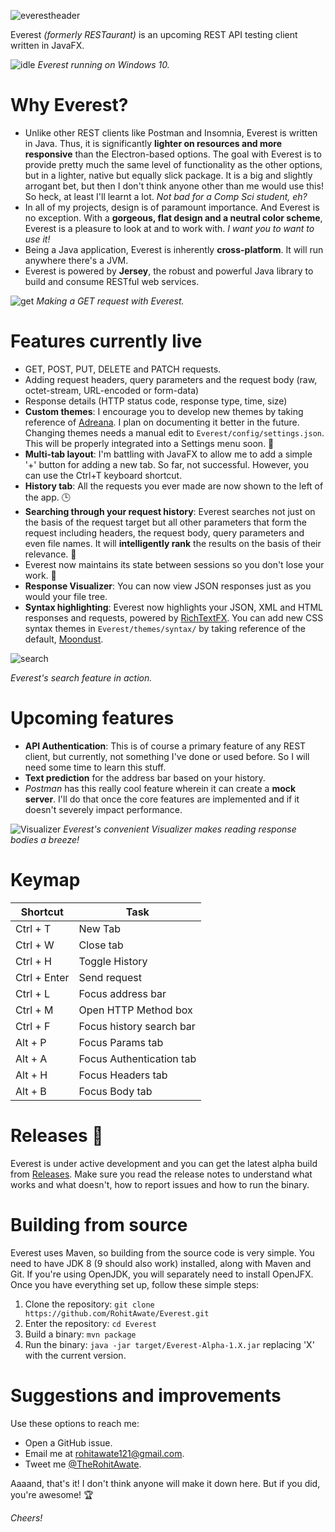 ![everestheader](https://user-images.githubusercontent.com/23148259/39124644-c886b47a-4719-11e8-953c-f079b3edb664.png)

Everest _(formerly RESTaurant)_ is an upcoming REST API testing client written in JavaFX.

![idle](https://user-images.githubusercontent.com/23148259/39201973-416978a6-480e-11e8-8f94-ddd656ea8784.PNG)
_Everest running on Windows 10._
# Why Everest?
- Unlike other REST clients like Postman and Insomnia, Everest is written in Java. Thus, it is significantly
  **lighter on resources and more responsive** than the Electron-based options. The goal with Everest is to provide pretty much the same
  level of functionality as the other options, but in a lighter, native but equally slick package. It is a big and slightly arrogant bet, 
  but then I don't think anyone other than me would use this! So heck, at least I'll learnt a lot. _Not bad for a Comp Sci student, eh?_
- In all of my projects, design is of paramount importance. And Everest is no exception.
  With a **gorgeous, flat design and a neutral color scheme**, Everest is a pleasure to look at and to work with.
  _I want you to want to use it!_
- Being a Java application, Everest is inherently **cross-platform**. It will run anywhere there's a JVM.
- Everest is powered by **Jersey**, the robust and powerful Java library to build and consume RESTful web services.

![get](https://user-images.githubusercontent.com/23148259/41772368-f9276dae-7635-11e8-97ec-1a1e8aa608c4.PNG)
_Making a GET request with Everest._

# Features currently live
- GET, POST, PUT, DELETE and PATCH requests.
- Adding request headers, query parameters and the request body (raw, octet-stream, URL-encoded or form-data)
- Response details (HTTP status code, response type, time, size)
- **Custom themes**: I encourage you to develop new themes by taking reference of [Adreana](https://github.com/RohitAwate/RESTaurant/blob/master/src/main/resources/css/Adreana.css). I plan on documenting it better in the future. Changing themes needs a manual edit to `Everest/config/settings.json`. This will be properly integrated into a Settings menu soon. 🌈
- **Multi-tab layout**: I'm battling with JavaFX to allow me to add a simple '+' button for adding a new tab. So far, not successful. However, you can use the Ctrl+T keyboard shortcut.
- **History tab**: All the requests you ever made are now shown to the left of the app. 🕒
- **Searching through your request history**: Everest searches not just on the basis of the request target but all other parameters that form the request including headers, the request body, query parameters and even file names. It will **intelligently rank** the results on the basis of their relevance. 🔎
- Everest now maintains its state between sessions so you don't lose your work. 🧠
- **Response Visualizer**: You can now view JSON responses just as you would your file tree.
- **Syntax highlighting**: Everest now highlights your JSON, XML and HTML responses and requests, powered by [RichTextFX](https://github.com/FXMisc/RichTextFX). You can add new CSS syntax themes in `Everest/themes/syntax/` by taking reference of the default, [Moondust](https://github.com/RohitAwate/Everest/blob/master/src/main/resources/css/syntax/Moondust.css).

![search](https://user-images.githubusercontent.com/23148259/39201474-cc4e6e2e-480c-11e8-8770-7fc4401a2435.PNG)

_Everest's search feature in action._

# Upcoming features
- **API Authentication**: This is of course a primary feature of any REST client, but currently, not something I've done or used before.
  So I will need some time to learn this stuff.
- **Text prediction** for the address bar based on your history.
- _Postman_ has this really cool feature wherein it can create a **mock server**. I'll do that once the core features are implemented and if it doesn't severely impact performance.

![Visualizer](https://user-images.githubusercontent.com/23148259/41772225-5bafa988-7635-11e8-9f44-b0e4aa4ea05b.png)
_Everest's convenient Visualizer makes reading response bodies a breeze!_

# Keymap
| Shortcut     | Task                     |
|--------------|--------------------------|
| Ctrl + T     | New Tab                  |
| Ctrl + W     | Close tab                |
| Ctrl + H     | Toggle History           |
| Ctrl + Enter | Send request             |
| Ctrl + L     | Focus address bar        |
| Ctrl + M     | Open HTTP Method box     |
| Ctrl + F     | Focus history search bar |
| Alt + P      | Focus Params tab         |
| Alt + A      | Focus Authentication tab |
| Alt + H      | Focus Headers tab        |
| Alt + B      | Focus Body tab           |

# Releases 🚀
Everest is under active development and you can get the latest alpha build from [Releases](https://github.com/RohitAwate/Everest/releases). Make sure you read the release notes to understand what works and what doesn't, how to report issues and how to run the binary.

# Building from source
Everest uses Maven, so building from the source code is very simple. You need to have JDK 8 (9 should also work) installed, along with Maven and Git. If you're using OpenJDK, you will separately need to install OpenJFX. Once you have everything set up, follow these simple steps:
1. Clone the repository: `git clone https://github.com/RohitAwate/Everest.git`
2. Enter the repository: `cd Everest`
3. Build a binary: `mvn package`
4. Run the binary: `java -jar target/Everest-Alpha-1.X.jar` replacing 'X' with the current version.

# Suggestions and improvements
Use these options to reach me:
- Open a GitHub issue.
- Email me at rohitawate121@gmail.com.
- Tweet me [@TheRohitAwate](https://twitter.com/TheRohitAwate).


Aaaand, that's it!
I don't think anyone will make it down here. But if you did, you're awesome! 🏆

_Cheers!_
